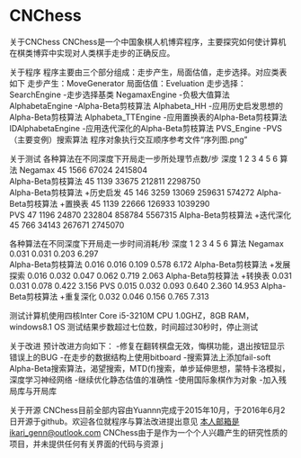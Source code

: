 # CNChess

关于CNChess
CNChess是一个中国象棋人机博弈程序，主要探究如何使计算机在棋类博弈中实现对人类棋手走步的正确反应。


关于程序
程序主要由三个部分组成：走步产生，局面估值，走步选择。对应类表如下
走步产生：MoveGenerator
局面估值：Eveluation
走步选择：
SearchEngine            -走步选择基类
NegamaxEngine           -负极大值算法
AlphabetaEngine         -Alpha-Beta剪枝算法
Alphabeta_HH            -应用历史启发思想的Alpha-Beta剪枝算法
Alphabeta_TTEngine      -应用置换表的Alpha-Beta剪枝算法
IDAlphabetaEngine       -应用迭代深化的Alpha-Beta剪枝算法
PVS_Engine              -PVS（主要变例）搜索算法
程序对象执行交互顺序参考文件“序列图.png”


关于测试
各种算法在不同深度下开局走一步所处理节点数/步
深度                          1	      2	      3	      4	        5	        6
算法
Negamax	                      45	    1566	  67024	  2415804		
Alpha-Beta剪枝算法  	        45	    1139	  33675	  212811	  2298750	
Alpha-Beta剪枝算法 +历史启发	45	    146	    3259	  13069	    259631	  574272
Alpha-Beta剪枝算法 +置换表	  45	    1139	  22666	  126933	  1039290	
PVS	                          47	    1196	  24870	  232804	  858784	  5567315
Alpha-Beta剪枝算法 +迭代深化	45	    766	    34143	  267671	  2745070	

各种算法在不同深度下开局走一步时间消耗/秒
深度	                          1	      2	      3	      4	        5	         6
算法
Negamax	                        0.031	  0.031	  0.203	  6.297		
Alpha-Beta剪枝算法	            0.016	  0.016	  0.109	  0.578	  6.172	
Alpha-Beta剪枝算法 +发展探索    0.016	  0.032	  0.047	  0.062	  0.719	      2.063
Alpha-Beta剪枝算法 +转换表	    0.031	  0.031	  0.078	  0.422	  3.156	
PVS	                            0.015	  0.032	  0.093	  0.640	  2.360	      14.953
Alpha-Beta剪枝算法 +重复深化	  0.032	  0.046	  0.156	  0.765	  7.313	

测试计算机使用四核Inter Core i5-3210M CPU 1.0GHZ，8GB RAM，windows8.1 OS
测试结果步数超过七位数，时间超过30秒时，停止测试


关于改进
预计改进方向如下：
-修复在翻转棋盘无效，悔棋功能，退出按钮显示错误上的BUG
-在走步的数据结构上使用bitboard
-搜索算法上添加fail-soft Alpha-Beta搜索算法，渴望搜索，MTD(f)搜索，单步延伸思想，蒙特卡洛模拟，深度学习神经网络
-继续优化静态估值的准确性
-使用国际象棋作为对象
-加入残局库与开局库


关于开源
CNChess目前全部内容由Yuannn完成于2015年10月，于2016年6月2日开源于github。欢迎各位就程序与算法改进提出意见
本人邮箱是ikari_genn@outlook.com
CNChess由于是作为一个个人兴趣产生的研究性质的项目，并未提供任何有关界面的代码与资源
j 
